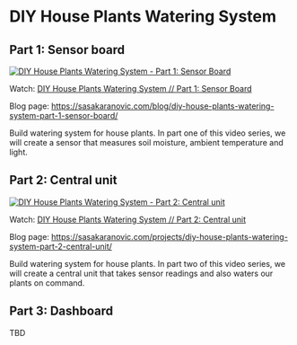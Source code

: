 # DIY House Plants Watering System


## Part 1: Sensor board

[![DIY House Plants Watering System - Part 1: Sensor Board](http://i3.ytimg.com/vi/ucjUwo17kw4/maxresdefault.jpg)](https://youtu.be/ucjUwo17kw4)

Watch: [DIY House Plants Watering System // Part 1: Sensor Board](https://youtu.be/ucjUwo17kw4)

Blog page: https://sasakaranovic.com/blog/diy-house-plants-watering-system-part-1-sensor-board/

Build watering system for house plants. In part one of this video series, we will create a sensor that measures soil moisture, ambient temperature and light.

## Part 2: Central unit

[![DIY House Plants Watering System - Part 2: Central unit](http://i3.ytimg.com/vi/RPgxssBxUtw/maxresdefault.jpg)](https://youtu.be/RPgxssBxUtw)

Watch: [DIY House Plants Watering System // Part 2: Central unit](https://youtu.be/RPgxssBxUtw)

Blog page: https://sasakaranovic.com/projects/diy-house-plants-watering-system-part-2-central-unit/

Build watering system for house plants. In part two of this video series, we will create a central unit that takes sensor readings and also waters our plants on command.


## Part 3: Dashboard

TBD
